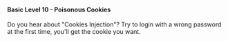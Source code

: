 #### Basic Level 10 - Poisonous Cookies

Do you hear about "Cookies Injection"?
Try to login with a wrong password at the first time, you'll get the cookie you want.

